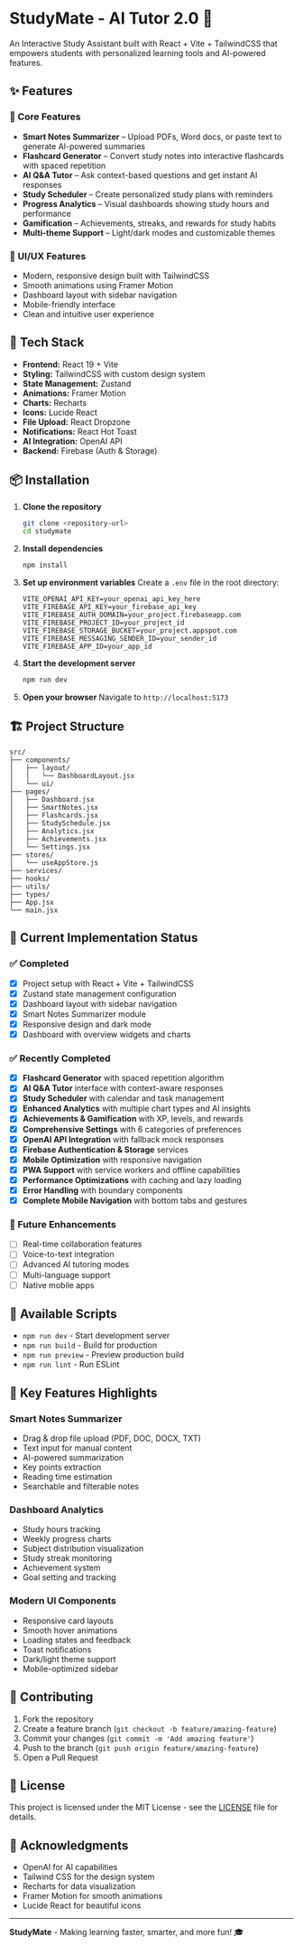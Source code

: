 # StudyMate - AI Tutor 2.0 🧠

An Interactive Study Assistant built with React + Vite + TailwindCSS that empowers students with personalized learning tools and AI-powered features.

## ✨ Features

### 🔑 Core Features
- **Smart Notes Summarizer** – Upload PDFs, Word docs, or paste text to generate AI-powered summaries
- **Flashcard Generator** – Convert study notes into interactive flashcards with spaced repetition
- **AI Q&A Tutor** – Ask context-based questions and get instant AI responses
- **Study Scheduler** – Create personalized study plans with reminders
- **Progress Analytics** – Visual dashboards showing study hours and performance
- **Gamification** – Achievements, streaks, and rewards for study habits
- **Multi-theme Support** – Light/dark modes and customizable themes

### 🎨 UI/UX Features
- Modern, responsive design built with TailwindCSS
- Smooth animations using Framer Motion
- Dashboard layout with sidebar navigation
- Mobile-friendly interface
- Clean and intuitive user experience

## 🚀 Tech Stack

- **Frontend:** React 19 + Vite
- **Styling:** TailwindCSS with custom design system
- **State Management:** Zustand
- **Animations:** Framer Motion
- **Charts:** Recharts
- **Icons:** Lucide React
- **File Upload:** React Dropzone
- **Notifications:** React Hot Toast
- **AI Integration:** OpenAI API
- **Backend:** Firebase (Auth & Storage)

## 📦 Installation

1. **Clone the repository**
   ```bash
   git clone <repository-url>
   cd studymate
   ```

2. **Install dependencies**
   ```bash
   npm install
   ```

3. **Set up environment variables**
   Create a `.env` file in the root directory:
   ```env
   VITE_OPENAI_API_KEY=your_openai_api_key_here
   VITE_FIREBASE_API_KEY=your_firebase_api_key
   VITE_FIREBASE_AUTH_DOMAIN=your_project.firebaseapp.com
   VITE_FIREBASE_PROJECT_ID=your_project_id
   VITE_FIREBASE_STORAGE_BUCKET=your_project.appspot.com
   VITE_FIREBASE_MESSAGING_SENDER_ID=your_sender_id
   VITE_FIREBASE_APP_ID=your_app_id
   ```

4. **Start the development server**
   ```bash
   npm run dev
   ```

5. **Open your browser**
   Navigate to `http://localhost:5173`

## 🏗️ Project Structure

```
src/
├── components/
│   ├── layout/
│   │   └── DashboardLayout.jsx
│   └── ui/
├── pages/
│   ├── Dashboard.jsx
│   ├── SmartNotes.jsx
│   ├── Flashcards.jsx
│   ├── StudySchedule.jsx
│   ├── Analytics.jsx
│   ├── Achievements.jsx
│   └── Settings.jsx
├── stores/
│   └── useAppStore.js
├── services/
├── hooks/
├── utils/
├── types/
├── App.jsx
└── main.jsx
```

## 🎯 Current Implementation Status

### ✅ Completed
- [x] Project setup with React + Vite + TailwindCSS
- [x] Zustand state management configuration
- [x] Dashboard layout with sidebar navigation
- [x] Smart Notes Summarizer module
- [x] Responsive design and dark mode
- [x] Dashboard with overview widgets and charts

### ✅ Recently Completed
- [x] **Flashcard Generator** with spaced repetition algorithm
- [x] **AI Q&A Tutor** interface with context-aware responses
- [x] **Study Scheduler** with calendar and task management
- [x] **Enhanced Analytics** with multiple chart types and AI insights
- [x] **Achievements & Gamification** with XP, levels, and rewards
- [x] **Comprehensive Settings** with 6 categories of preferences
- [x] **OpenAI API Integration** with fallback mock responses
- [x] **Firebase Authentication & Storage** services
- [x] **Mobile Optimization** with responsive navigation
- [x] **PWA Support** with service workers and offline capabilities
- [x] **Performance Optimizations** with caching and lazy loading
- [x] **Error Handling** with boundary components
- [x] **Complete Mobile Navigation** with bottom tabs and gestures

### 🚧 Future Enhancements
- [ ] Real-time collaboration features
- [ ] Voice-to-text integration
- [ ] Advanced AI tutoring modes
- [ ] Multi-language support
- [ ] Native mobile apps

## 🔧 Available Scripts

- `npm run dev` - Start development server
- `npm run build` - Build for production
- `npm run preview` - Preview production build
- `npm run lint` - Run ESLint

## 🌟 Key Features Highlights

### Smart Notes Summarizer
- Drag & drop file upload (PDF, DOC, DOCX, TXT)
- Text input for manual content
- AI-powered summarization
- Key points extraction
- Reading time estimation
- Searchable and filterable notes

### Dashboard Analytics
- Study hours tracking
- Weekly progress charts
- Subject distribution visualization
- Study streak monitoring
- Achievement system
- Goal setting and tracking

### Modern UI Components
- Responsive card layouts
- Smooth hover animations
- Loading states and feedback
- Toast notifications
- Dark/light theme support
- Mobile-optimized sidebar

## 🤝 Contributing

1. Fork the repository
2. Create a feature branch (`git checkout -b feature/amazing-feature`)
3. Commit your changes (`git commit -m 'Add amazing feature'`)
4. Push to the branch (`git push origin feature/amazing-feature`)
5. Open a Pull Request

## 📝 License

This project is licensed under the MIT License - see the [LICENSE](LICENSE) file for details.

## 🙏 Acknowledgments

- OpenAI for AI capabilities
- Tailwind CSS for the design system
- Recharts for data visualization
- Framer Motion for smooth animations
- Lucide React for beautiful icons

---

**StudyMate** - Making learning faster, smarter, and more fun! 🎓